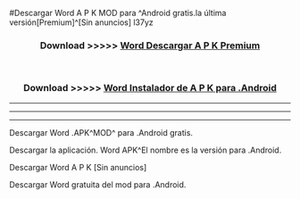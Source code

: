 #Descargar Word A P K MOD para ^Android gratis.la última versión[Premium]^[Sin anuncios] l37yz



<div align="center">
<h3>Download >>>>> <a href="https://es-web.web.app/?es= ${title}">Word Descargar A P K Premium</a></h3><br>

<h3>Download >>>>> <a href="https://es-web.web.app/?es= ${title}">Word Instalador de A P K para .Android</a></h3>
</div>


----------------------------------------------------------

----------------------------------------------------------

----------------------------------------------------------

Descargar Word .APK^MOD^ para .Android gratis.

Descargar la aplicación. Word APK^El nombre es la versión para .Android.

Descargar Word A P K [Sin anuncios]

Descargar Word gratuita del mod para .Android.